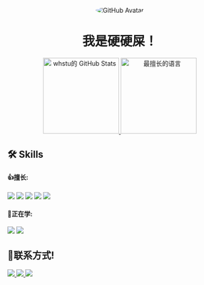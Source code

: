 <p align="center">
  <img src="https://whstu.github.io/head.png?size=100" style="border-radius:50%;" alt="GitHub Avatar">
</p>
<h1 align="center">我是硬硬屎！</h1>
<p align="center">
  <!-- GitHub stats graph -->
  <a href="https://github.com/whstu">
    <img src="https://github-readme-stats.vercel.app/api?username=whstu&show_icons=true&line_height=27" alt="whstu的 GitHub Stats" height="170">
  </a>
  <!-- GitHub top languages graph -->
  <a href="https://github.com/whstu">
    <img src="https://github-readme-stats.vercel.app/api/top-langs/?username=whstu&layout=compact&langs_count=5" alt="最擅长的语言" height="170">
  </a>
</p>

## 🛠 Skills
#### 👍擅长:
<p>
  <img src="https://img.shields.io/badge/Android-%233DDC84.svg?style=for-the-badge&logo=android&logoColor=white">
  <img src="https://img.shields.io/badge/Java-007396?style=for-the-badge&logo=java&logoColor=white">
  <img src="https://img.shields.io/badge/HTML5-E34F26?style=for-the-badge&logo=html5&logoColor=white">
  <img src="https://img.shields.io/badge/Python-3776AB?style=for-the-badge&logo=python&logoColor=white">
  <img src="https://img.shields.io/badge/JavaScript-F7DF1E?style=for-the-badge&logo=javascript&logoColor=black">
</p>

#### 🏫正在学:
<p>
    <img src="https://img.shields.io/badge/C%23-239120?style=for-the-badge&logo=c-sharp&logoColor=white">
    <img src="https://img.shields.io/badge/HTML5-E34F26?style=for-the-badge&logo=html5&logoColor=white">
</p>

## 💬联系方式!
<p>
  <a href="https://whstu.pages.dev">
    <img src="https://img.shields.io/badge/卓三官网-1DA1F2?style=for-the-badge&logo=zhuoran3&logoColor=white">
  </a>
  <a href="mailto:2481729398@qq.com">
    <img src="https://img.shields.io/badge/QQmail-D14836?style=for-the-badge&logo=qqmail&logoColor=white">
  </a>
  <a href="mailto:whstu666@outlook.com">
    <img src="https://img.shields.io/badge/outlook-D14836?style=for-the-badge&logo=outlook&logoColor=white">
  </a>
</p>
<!--
**whstu/whstu** is a ✨ _special_ ✨ repository because its `README.md` (this file) appears on your GitHub profile.

Here are some ideas to get you started:

- 🔭 I’m currently working on ...
- 🌱 I’m currently learning ...
- 👯 I’m looking to collaborate on ...
- 🤔 I’m looking for help with ...
- 💬 Ask me about ...
- 📫 How to reach me: ...
- 😄 Pronouns: ...
- ⚡ Fun fact: ...
-->
